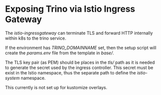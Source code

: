
Exposing Trino via Istio Ingress Gateway
========================================

The *istio-ingressgateway* can terminate TLS and forward 
HTTP internally within k8s to the trino service. 

If the environment has *TRINO_DOMAINNAME* set, then the setup 
script will create the *params.env* file from the template 
in *base/*. 

The TLS key pair (as PEM) should be places in the *tls/* path 
as it is needed to generate the secret used by the ingress 
controller. This secret must be exist in the Istio namespace,
thus the separate path to define the *istio-system* namespace.

This currently is not set up for kustomize overlays.
